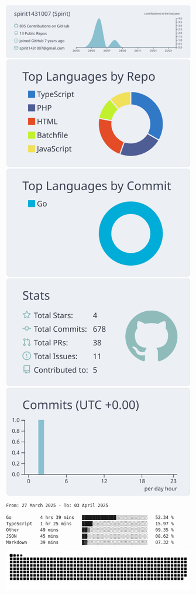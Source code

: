 [![](https://raw.githubusercontent.com/spirit1431007/spirit1431007/master/profile-summary-card-output/nord_bright/0-profile-details.svg)](https://git.io/spiritx)
[![](https://raw.githubusercontent.com/spirit1431007/spirit1431007/master/profile-summary-card-output/nord_bright/1-repos-per-language.svg)](https://git.io/spiritx) [![](https://raw.githubusercontent.com/spirit1431007/spirit1431007/master/profile-summary-card-output/nord_bright/2-most-commit-language.svg)](https://git.io/spiritx)
[![](https://raw.githubusercontent.com/spirit1431007/spirit1431007/master/profile-summary-card-output/nord_bright/3-stats.svg)](https://git.io/spiritx) [![](https://raw.githubusercontent.com/spirit1431007/spirit1431007/master/profile-summary-card-output/nord_bright/4-productive-time.svg)](https://git.io/spiritx)

<!--START_SECTION:waka-->

```txt
From: 27 March 2025 - To: 03 April 2025

Go           4 hrs 39 mins   █████████████░░░░░░░░░░░░   52.34 %
TypeScript   1 hr 25 mins    ████░░░░░░░░░░░░░░░░░░░░░   15.97 %
Other        49 mins         ██▒░░░░░░░░░░░░░░░░░░░░░░   09.35 %
JSON         45 mins         ██░░░░░░░░░░░░░░░░░░░░░░░   08.62 %
Markdown     39 mins         █▓░░░░░░░░░░░░░░░░░░░░░░░   07.32 %
```

<!--END_SECTION:waka-->

![contribution](https://github.com/spirit1431007/spirit1431007/blob/output/github-contribution-grid-snake.svg)
